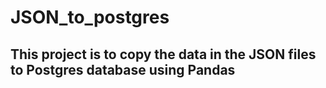 # JSON_to_postgres

## This project is to copy the data in the JSON files to Postgres database using Pandas
